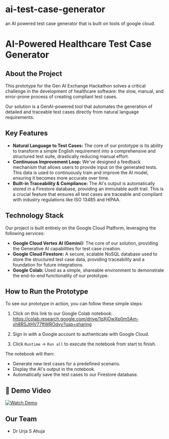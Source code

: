 # ai-test-case-generator
an AI powered test case generator that is built on tools of google cloud.
# AI-Powered Healthcare Test Case Generator

## About the Project
This prototype for the Gen AI Exchange Hackathon solves a critical challenge in the development of healthcare software: the slow, manual, and error-prone process of creating compliant test cases.

Our solution is a GenAI-powered tool that automates the generation of detailed and traceable test cases directly from natural language requirements.

## Key Features

* **Natural Language to Test Cases:** The core of our prototype is its ability to transform a simple English requirement into a comprehensive and structured test suite, drastically reducing manual effort.
* **Continuous Improvement Loop:** We've designed a feedback mechanism that allows users to provide input on the generated tests. This data is used to continuously train and improve the AI model, ensuring it becomes more accurate over time.
* **Built-in Traceability & Compliance:** The AI's output is automatically stored in a Firestore database, providing an immutable audit trail. This is a crucial feature that ensures all test cases are traceable and compliant with industry regulations like ISO 13485 and HIPAA.

## Technology Stack

Our project is built entirely on the Google Cloud Platform, leveraging the following services:

* **Google Cloud Vertex AI (Gemini):** The core of our solution, providing the Generative AI capabilities for test case creation.
* **Google Cloud Firestore:** A secure, scalable NoSQL database used to store the structured test case data, providing traceability and a foundation for future integrations.
* **Google Colab:** Used as a simple, shareable environment to demonstrate the end-to-end functionality of our prototype.

## How to Run the Prototype

To see our prototype in action, you can follow these simple steps:

1.  Click on this link to our Google Colab notebook:
    https://colab.research.google.com/drive/1qXjOwXp0m5Am-xh8RSJtHV77ftWROdvy?usp=sharing

2.  Sign in with a Google account to authenticate with Google Cloud.

3.  Click `Runtime` -> `Run all` to execute the notebook from start to finish.

The notebook will then:
* Generate new test cases for a predefined scenario.
* Display the AI's output in the notebook.
* Automatically save the test cases to our Firestore database.
## 🎥 Demo Video
[![Watch Demo](demo_thumbnail.png)](https://drive.google.com/file/d/1prToLK0eHnoJmaGWAfTIZPGa3blfJhiw/view?usp=drive_link)

## Our Team

* Dr Urja S Ahuja
